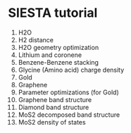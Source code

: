 # SIESTA tutorial 

 1. H2O
 2. H2 distance
 3. H2O geometry optimization
 4. Lithium and coronene
 5. Benzene-Benzene stacking 
 6. Glycine (Amino acid) charge density
 7. Gold
 8. Graphene 
 9. Parameter optimizations (for Gold)
10. Graphene band structure
11. Diamond band structure
12. MoS2 decomposed band structure
13. MoS2 density of states
